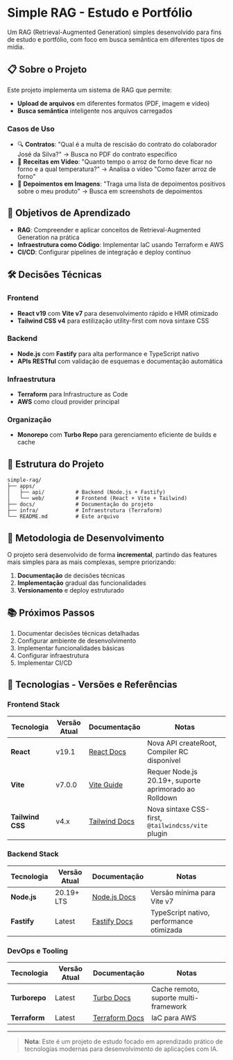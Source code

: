 # Simple RAG - Estudo e Portfólio

Um RAG (Retrieval-Augmented Generation) simples desenvolvido para fins de estudo e portfólio, com foco em busca semântica em diferentes tipos de mídia.

## 📋 Sobre o Projeto

Este projeto implementa um sistema de RAG que permite:

- **Upload de arquivos** em diferentes formatos (PDF, imagem e vídeo)
- **Busca semântica** inteligente nos arquivos carregados

### Casos de Uso

- 🔍 **Contratos**: "Qual é a multa de rescisão do contrato do colaborador José da Silva?" → Busca no PDF do contrato específico
- 🍚 **Receitas em Vídeo**: "Quanto tempo o arroz de forno deve ficar no forno e a qual temperatura?" → Analisa o vídeo "Como fazer arroz de forno"
- 💬 **Depoimentos em Imagens**: "Traga uma lista de depoimentos positivos sobre o meu produto" → Busca em screenshots de depoimentos

## 🎯 Objetivos de Aprendizado

- **RAG**: Compreender e aplicar conceitos de Retrieval-Augmented Generation na prática
- **Infraestrutura como Código**: Implementar IaC usando Terraform e AWS
- **CI/CD**: Configurar pipelines de integração e deploy contínuo

## 🛠️ Decisões Técnicas

### Frontend

- **React v19** com **Vite v7** para desenvolvimento rápido e HMR otimizado
- **Tailwind CSS v4** para estilização utility-first com nova sintaxe CSS

### Backend

- **Node.js** com **Fastify** para alta performance e TypeScript nativo
- **APIs RESTful** com validação de esquemas e documentação automática

### Infraestrutura

- **Terraform** para Infrastructure as Code
- **AWS** como cloud provider principal

### Organização

- **Monorepo** com **Turbo Repo** para gerenciamento eficiente de builds e cache

## 📁 Estrutura do Projeto

```
simple-rag/
├── apps/
│   ├── api/          # Backend (Node.js + Fastify)
│   └── web/          # Frontend (React + Vite + Tailwind)
├── docs/             # Documentação do projeto
├── infra/            # Infraestrutura (Terraform)
└── README.md         # Este arquivo
```

## 🚀 Metodologia de Desenvolvimento

O projeto será desenvolvido de forma **incremental**, partindo das features mais simples para as mais complexas, sempre priorizando:

1. **Documentação** de decisões técnicas
2. **Implementação** gradual das funcionalidades
3. **Versionamento** e deploy estruturado

## 📚 Próximos Passos

1. Documentar decisões técnicas detalhadas
2. Configurar ambiente de desenvolvimento
3. Implementar funcionalidades básicas
4. Configurar infraestrutura
5. Implementar CI/CD

## 🔧 Tecnologias - Versões e Referências

### Frontend Stack

| Tecnologia       | Versão Atual | Documentação                             | Notas                                                 |
| ---------------- | ------------ | ---------------------------------------- | ----------------------------------------------------- |
| **React**        | v19.1        | [React Docs](https://react.dev)          | Nova API createRoot, Compiler RC disponível           |
| **Vite**         | v7.0.0       | [Vite Guide](https://vitejs.dev)         | Requer Node.js 20.19+, suporte aprimorado ao Rolldown |
| **Tailwind CSS** | v4.x         | [Tailwind Docs](https://tailwindcss.com) | Nova sintaxe CSS-first, `@tailwindcss/vite` plugin    |

### Backend Stack

| Tecnologia  | Versão Atual | Documentação                            | Notas                                    |
| ----------- | ------------ | --------------------------------------- | ---------------------------------------- |
| **Node.js** | 20.19+ LTS   | [Node.js Docs](https://nodejs.org/docs) | Versão mínima para Vite v7               |
| **Fastify** | Latest       | [Fastify Docs](https://fastify.dev)     | TypeScript nativo, performance otimizada |

### DevOps e Tooling

| Tecnologia    | Versão Atual | Documentação                           | Notas                                 |
| ------------- | ------------ | -------------------------------------- | ------------------------------------- |
| **Turborepo** | Latest       | [Turbo Docs](https://turbo.build)      | Cache remoto, suporte multi-framework |
| **Terraform** | Latest       | [Terraform Docs](https://terraform.io) | IaC para AWS                          |

---

> **Nota**: Este é um projeto de estudo focado em aprendizado prático de tecnologias modernas para desenvolvimento de aplicações com IA.
